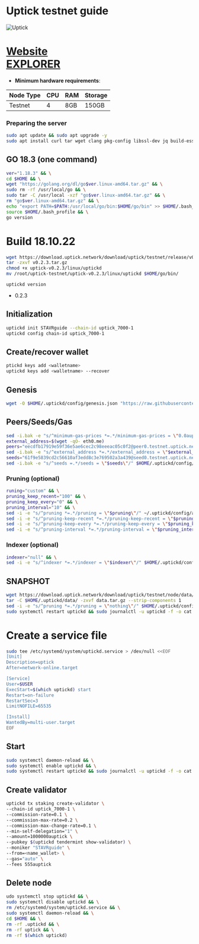 # Uptick testnet guide

![Uptick](https://user-images.githubusercontent.com/44331529/180614523-9a7e76e9-9243-4f38-8938-1cdaa13e2cf6.png)

[Website](https://uptick.network/ ) \
[EXPLORER](https://explorer.stavr.tech/uptick/staking)
=
- **Minimum hardware requirements**:

| Node Type |CPU | RAM  | Storage  | 
|-----------|----|------|----------|
| Testnet   |   4| 8GB  | 150GB    |

### Preparing the server
```bash
sudo apt update && sudo apt upgrade -y
sudo apt install curl tar wget clang pkg-config libssl-dev jq build-essential bsdmainutils git make ncdu gcc git jq chrony liblz4-tool -y
```

## GO 18.3 (one command)
```bash
ver="1.18.3" && \
cd $HOME && \
wget "https://golang.org/dl/go$ver.linux-amd64.tar.gz" && \
sudo rm -rf /usr/local/go && \
sudo tar -C /usr/local -xzf "go$ver.linux-amd64.tar.gz" && \
rm "go$ver.linux-amd64.tar.gz" && \
echo "export PATH=$PATH:/usr/local/go/bin:$HOME/go/bin" >> $HOME/.bash_profile && \
source $HOME/.bash_profile && \
go version
```

# Build 18.10.22
```bash
wget https://download.uptick.network/download/uptick/testnet/release/v0.2.3/v0.2.3.tar.gz
tar -zxvf v0.2.3.tar.gz
chmod +x uptick-v0.2.3/linux/uptickd
mv /root/uptick-testnet/uptick-v0.2.3/linux/uptickd $HOME/go/bin/
```

`uptickd version`
+ 0.2.3

## Initialization
```bash
uptickd init STAVRguide --chain-id uptick_7000-1
uptickd config chain-id uptick_7000-1
```

## Create/recover wallet
```bash
ptickd keys add <walletname>
uptickd keys add <walletname> --recover
```

## Genesis
```bash
wget -O $HOME/.uptickd/config/genesis.json "https://raw.githubusercontent.com/UptickNetwork/uptick-testnet/main/uptick_7000-1/genesis.json"
```

## Peers/Seeds/Gas
```bash
sed -i.bak -e "s/^minimum-gas-prices *=.*/minimum-gas-prices = \"0.0auptick\"/;" ~/.uptickd/config/app.toml
external_address=$(wget -qO- eth0.me)
peers="eecdfb17919e59f36e5ae6cec2c98eeeac05c0f2@peer0.testnet.uptick.network:26656,178727600b61c055d9b594995e845ee9af08aa72@peer1.testnet.uptick.network:26656"
sed -i.bak -e "s/^external_address *=.*/external_address = \"$external_address:26656\"/; s/^persistent_peers *=.*/persistent_peers = \"$peers\"/" $HOME/.uptickd/config/config.toml
seeds="61f9e5839cd2c56610af3edd8c3e769502a3a439@seed0.testnet.uptick.network:26656"
sed -i.bak -e "s/^seeds =.*/seeds = \"$seeds\"/" $HOME/.uptickd/config/config.toml
```

### Pruning (optional)
```bash
runing="custom" && \
pruning_keep_recent="100" && \
pruning_keep_every="0" && \
pruning_interval="10" && \
sed -i -e "s/^pruning *=.*/pruning = \"$pruning\"/" ~/.uptickd/config/app.toml && \
sed -i -e "s/^pruning-keep-recent *=.*/pruning-keep-recent = \"$pruning_keep_recent\"/" ~/.uptickd/config/app.toml && \
sed -i -e "s/^pruning-keep-every *=.*/pruning-keep-every = \"$pruning_keep_every\"/" ~/.uptickd/config/app.toml && \
sed -i -e "s/^pruning-interval *=.*/pruning-interval = \"$pruning_interval\"/" ~/.uptickd/config/app.toml
```

### Indexer (optional)
```bash
indexer="null" && \
sed -i -e "s/^indexer *=.*/indexer = \"$indexer\"/" $HOME/.uptickd/config/config.toml
```

## SNAPSHOT
```bash
wget https://download.uptick.network/download/uptick/testnet/node/data/data.tar.gz
tar -C $HOME/.uptickd/data/ -zxvf data.tar.gz --strip-components 1
sed -i -e "s/^pruning *=.*/pruning = \"nothing\"/" $HOME/.uptickd/config/app.toml
sudo systemctl restart uptickd && sudo journalctl -u uptickd -f -o cat
```

# Create a service file
```bash
sudo tee /etc/systemd/system/uptickd.service > /dev/null <<EOF
[Unit]
Description=uptick
After=network-online.target

[Service]
User=$USER
ExecStart=$(which uptickd) start
Restart=on-failure
RestartSec=3
LimitNOFILE=65535

[Install]
WantedBy=multi-user.target
EOF
```

## Start
```bash
sudo systemctl daemon-reload && \
sudo systemctl enable uptickd && \
sudo systemctl restart uptickd && sudo journalctl -u uptickd -f -o cat
```

## Create validator
```bash
uptickd tx staking create-validator \
--chain-id uptick_7000-1 \
--commission-rate=0.1 \
--commission-max-rate=0.2 \
--commission-max-change-rate=0.1 \
--min-self-delegation="1" \
--amount=1000000auptick \
--pubkey $(uptickd tendermint show-validator) \
--moniker "STAVRguide" \
--from=<name_wallet> \
--gas="auto" \
--fees 555auptick
```

## Delete node
```bash
udo systemctl stop uptickd && \
sudo systemctl disable uptickd && \
rm /etc/systemd/system/uptickd.service && \
sudo systemctl daemon-reload && \
cd $HOME && \
rm -rf .uptickd && \
rm -rf uptick && \
rm -rf $(which uptickd)
```
